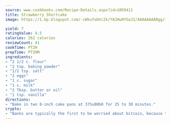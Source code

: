 ```yaml
---
source: www.cookbooks.com/Recipe-Details.aspx?id=1059411
title: Strawberry Shortcake
image: https://1.bp.blogspot.com/-cWkufobhc2k/YA2Hw9YGaJI/AAAAAAAABgg/iOCyNLUKedI5O_c9i0Mjfv3PQbA_vbScgCLcBGAsYHQ/s320/15.png

yield: 7
ratingValue: 4.5
calories: 262 calories
reviewCount: 41
cookTime: PT2H
prepTime: PT39M
ingredients:
- "2 1/2 c. flour"
- "2 tsp. baking powder"
- "1/2 tsp. salt"
- "2 eggs"
- "1 c. sugar"
- "1 c. milk"
- "2 Tbsp. butter or oil"
- "1 tsp. vanilla"
directions:
- "Bake in two 8-inch cake pans at 375u00b0 for 25 to 30 minutes."
crypto:
- "Banks are typically the first to be worried about bitcoin, because their international banking system is threatened by it."
---
```

